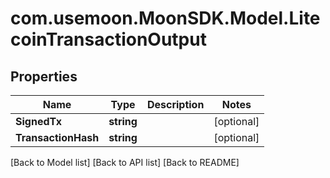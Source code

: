 # com.usemoon.MoonSDK.Model.LitecoinTransactionOutput

## Properties

| Name                | Type       | Description | Notes       |
| ------------------- | ---------- | ----------- | ----------- |
| **SignedTx**        | **string** |             | \[optional] |
| **TransactionHash** | **string** |             | \[optional] |

\[Back to Model list] \[Back to API list] \[Back to README]
